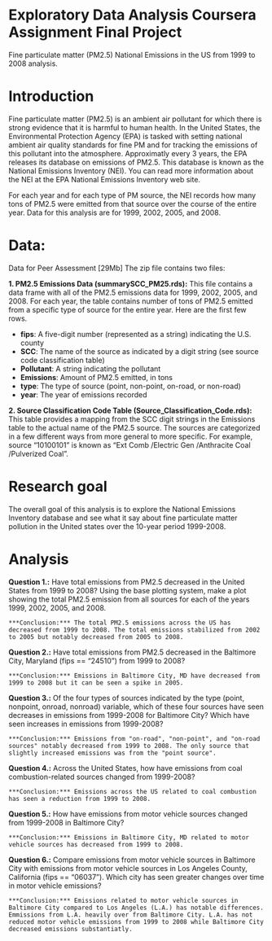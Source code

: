 # Exploratory Data Analysis Coursera Assignment Final Project
Fine particulate matter (PM2.5) National Emissions in the US from 1999 to 2008 analysis.

# Introduction
Fine particulate matter (PM2.5) is an ambient air pollutant for which there is strong evidence that it is harmful to human health. In the United States, the Environmental Protection Agency (EPA) is tasked with setting national ambient air quality standards for fine PM and for tracking the emissions of this pollutant into the atmosphere. Approximatly every 3 years, the EPA releases its database on emissions of PM2.5. This database is known as the National Emissions Inventory (NEI). You can read more information about the NEI at the EPA National Emissions Inventory web site.

For each year and for each type of PM source, the NEI records how many tons of PM2.5 were emitted from that source over the course of the entire year. Data for this analysis are for 1999, 2002, 2005, and 2008.

# Data:
Data for Peer Assessment [29Mb] 
The zip file contains two files:

**1. PM2.5 Emissions Data (summarySCC_PM25.rds):** This file contains a data frame with all of the PM2.5 emissions data for 1999, 2002, 2005, and 2008. For each year, the table contains number of tons of PM2.5 emitted from a specific type of source for the entire year. Here are the first few rows.

- **fips**: A five-digit number (represented as a string) indicating the U.S. county
- **SCC**: The name of the source as indicated by a digit string (see source code classification table)
- **Pollutant**: A string indicating the pollutant
- **Emissions**: Amount of PM2.5 emitted, in tons
- **type**: The type of source (point, non-point, on-road, or non-road)
- **year**: The year of emissions recorded

**2. Source Classification Code Table (Source_Classification_Code.rds):** This table provides a mapping from the SCC digit strings in the Emissions table to the actual name of the PM2.5 source. The sources are categorized in a few different ways from more general to more specific. For example, source “10100101” is known as “Ext Comb /Electric Gen /Anthracite Coal /Pulverized Coal”.

# Research goal

The overall goal of this analysis is to explore the National Emissions Inventory database and see what it say about fine particulate matter pollution in the United states over the 10-year period 1999-2008. 

# Analysis

**Question 1.:** Have total emissions from PM2.5 decreased in the United States from 1999 to 2008? Using the base plotting system, make a plot showing the total PM2.5 emission from all sources for each of the years 1999, 2002, 2005, and 2008.

    ***Conclusion:*** The total PM2.5 emissions across the US has decreased from 1999 to 2008. The total emissions stabilized from 2002 to 2005 but notably decreased from 2005 to 2008. 

**Question 2.:** Have total emissions from PM2.5 decreased in the Baltimore City, Maryland (fips == “24510”) from 1999 to 2008? 

    ***Conclusion:*** Emissions in Baltimore City, MD have decreased from 1999 to 2008 but it can be seen a spike in 2005.

**Question 3.:** Of the four types of sources indicated by the type (point, nonpoint, onroad, nonroad) variable, which of these four sources have seen decreases in emissions from 1999-2008 for Baltimore City? Which have seen increases in emissions from 1999-2008?

    ***Conclusion:*** Emissions from "on-road", "non-point", and "on-road sources" notably decreased from 1999 to 2008. The only source that slightly increased emissions was from the "point source".

**Question 4.:** Across the United States, how have emissions from coal combustion-related sources changed from 1999-2008?

    ***Conclusion:*** Emissions across the US related to coal combustion has seen a reduction from 1999 to 2008.

**Question 5.:** How have emissions from motor vehicle sources changed from 1999-2008 in Baltimore City?

    ***Conclusion:*** Emissions in Baltimore City, MD related to motor vehicle sources has decreased from 1999 to 2008.

**Question 6.:** Compare emissions from motor vehicle sources in Baltimore City with emissions from motor vehicle sources in Los Angeles County, California (fips == “06037”). Which city has seen greater changes over time in motor vehicle emissions?

    ***Conclusion:*** Emissions related to motor vehicle sources in Baltimore City compared to Los Angeles (L.A.) has notable differences. Emmissions from L.A. heavily over from Baltimore City. L.A. has not reduced motor vehicle emissions from 1999 to 2008 while Baltimore City decreased emissions substantiatly.
